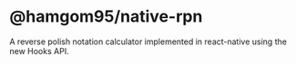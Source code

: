 # @hamgom95/native-rpn

A reverse polish notation calculator implemented in react-native using the new Hooks API.

